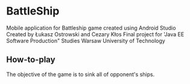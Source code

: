 # BattleShip
Mobile application for Battleship game created using Android Studio
Created by Łukasz Ostrowski and Cezary Kłos
Final project for 'Java EE Software Production" Studies 
Warsaw University of Technology

## How-to-play
The objective of the game is to sink all of opponent's ships.  

